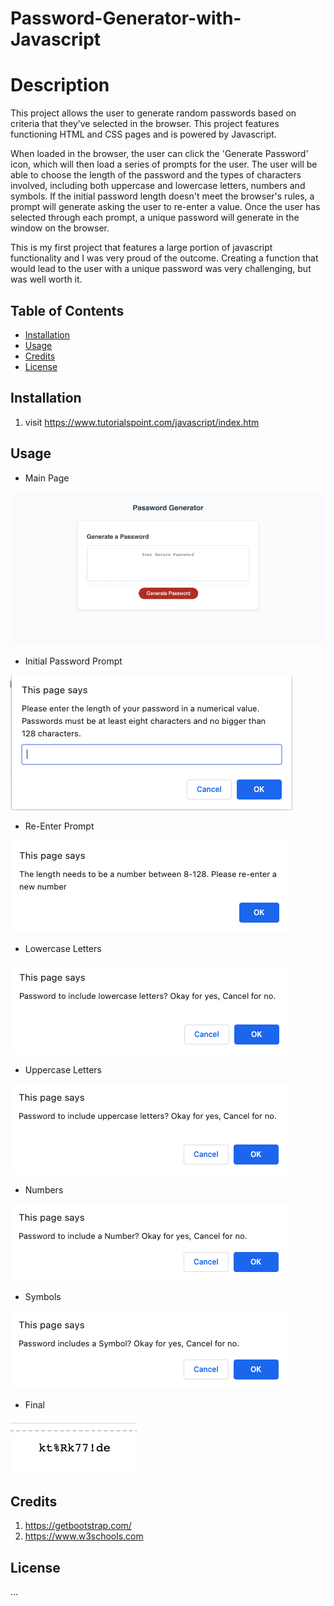 # Password-Generator-with-Javascript

# Description

This project allows the user to generate random passwords based on criteria that they’ve selected in the browser. This project features functioning HTML and CSS pages and is powered by Javascript. 

When loaded in the browser, the user can click the 'Generate Password' icon, which will then load a series of prompts for the user. The user will be able to choose the length of the password and the types of characters involved, including both uppercase and lowercase letters, numbers and symbols. If the initial password length doesn't meet the browser's rules, a prompt will generate asking the user to re-enter a value. Once the user has selected through each prompt, a unique password will generate in the window on the browser. 

This is my first project that features a large portion of javascript functionality and I was very proud of the outcome. Creating a function that would lead to the user with a unique password was very challenging, but was well worth it. 


## Table of Contents
 * [Installation](#Installation) 
 * [Usage](#Usage)
 * [Credits](#Credits)
 * [License](#License)

## Installation

1. visit https://www.tutorialspoint.com/javascript/index.htm

## Usage
*  Main Page

![Main Page](Assets/images/Password-Generator.png)

*  Initial Password Prompt

![Initial Prompt](Assets/images/Initialpwprompt.png)

*  Re-Enter Prompt

![Re-Enter Prompt](Assets/images/pwre-enterprompt.png)

*  Lowercase Letters

![Lowercase](Assets/images/pw-lowercase.png)

* Uppercase Letters

![Lowercase](Assets/images/pw-uppercase.png)

* Numbers

![Numbers](Assets/images/pw-number.png)

* Symbols

![Symbols](Assets/images/pw-symbol.png)

* Final 

![Final PW](Assets/images/pw-final.png)


## Credits
1. https://getbootstrap.com/
2. https://www.w3schools.com

## License
...